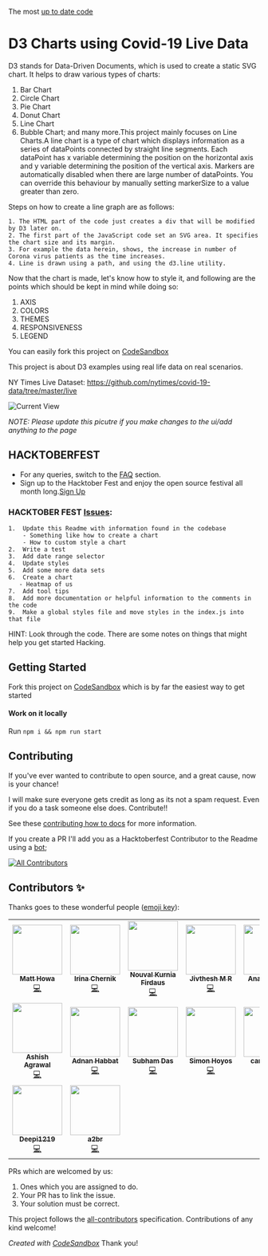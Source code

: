 The most [up to date code](https://codesandbox.io/s/github/mahowa/Covid-19-d3)

# D3 Charts using Covid-19 Live Data
D3 stands for Data-Driven Documents, which is used to create a static SVG chart. It helps to draw various types of charts:
1)  Bar Chart
2) Circle Chart
3)    Pie Chart
4) Donut Chart
5)  Line Chart
6)  Bubble Chart; and many more.This project mainly focuses on Line Charts.A line chart is a type of chart which displays information as a series of dataPoints connected by straight line segments. Each dataPoint has x variable determining the position on the horizontal axis and y variable determining the position of the vertical axis.
Markers are automatically disabled when there are large number of dataPoints. You can override this behaviour by manually setting markerSize to a value greater than zero. 

Steps on how to create a line graph are as follows:

    1. The HTML part of the code just creates a div that will be modified by D3 later on.
    2. The first part of the JavaScript code set an SVG area. It specifies the chart size and its margin. 
    3. For example the data herein, shows, the increase in number of Corona virus patients as the time increases.
    4. Line is drawn using a path, and using the d3.line utility.

Now that the chart is made, let's know how to style it, and following are the points which should be kept in mind while doing so:
1.  AXIS
2.  COLORS  
3.  THEMES 
4.  RESPONSIVENESS
5.  LEGEND

You can easily fork this project on [CodeSandbox](https://codesandbox.io/s/github/mahowa/Covid-19-d3)

This project is about D3 examples using real life data on real scenarios.

NY Times Live Dataset: https://github.com/nytimes/covid-19-data/tree/master/live

![Current View](current_view.gif)

*NOTE: Please update this picutre if you make changes to the ui/add anything to the page*

## HACKTOBERFEST
- For any queries, switch to the [FAQ](https://hacktoberfest.digitalocean.com/faq) section.
- Sign up to the Hacktober Fest and enjoy the open source festival all month long.[Sign Up](https://hacktoberfest.digitalocean.com/)

### HACKTOBER FEST [Issues](https://github.com/mahowa/Covid-19-d3/issues):

    1.  Update this Readme with information found in the codebase
        - Something like how to create a chart
        - How to custom style a chart
    2.  Write a test
    3.  Add date range selector
    4.  Update styles
    5.  Add some more data sets
    6.  Create a chart
       - Heatmap of us
    7.  Add tool tips
    8.  Add more documentation or helpful information to the comments in the code
    9.  Make a global styles file and move styles in the index.js into that file

HINT: Look through the code. There are some notes on things that might help you get started Hacking.

## Getting Started

Fork this project on [CodeSandbox](https://codesandbox.io/s/github/mahowa/Covid-19-d3) which is by far the easiest way to get started

#### Work on it locally

Run `npm i && npm run start`


## Contributing
If you've ever wanted to contribute to open source, and a great cause, now is your chance!

I will make sure everyone gets credit as long as its not a spam request. Even if you do a task someone else does. Contribute!!

See these [contributing how to docs](http://opensource.guide/how-to-contribute/) for more information.

If you create a PR I'll add you as a Hacktoberfest Contributor to the Readme using a [bot](https://allcontributors.org/docs/en/bot/usage);

<!-- ALL-CONTRIBUTORS-BADGE:START - Do not remove or modify this section -->
[![All Contributors](https://img.shields.io/badge/all_contributors-16-orange.svg?style=flat-square)](#contributors-)
<!-- ALL-CONTRIBUTORS-BADGE:END -->

## Contributors ✨

Thanks goes to these wonderful people ([emoji key](https://allcontributors.org/docs/en/emoji-key)):

<!-- ALL-CONTRIBUTORS-LIST:START - Do not remove or modify this section -->
<!-- prettier-ignore-start -->
<!-- markdownlint-disable -->
<table>
  <tr>
    <td align="center"><a href="http://matthowa.com"><img src="https://avatars0.githubusercontent.com/u/8989577?v=4" width="100px;" alt=""/><br /><sub><b>Matt Howa</b></sub></a><br /><a href="https://github.com/mahowa/Covid-19-d3/commits?author=mahowa" title="Code">💻</a></td>
    <td align="center"><a href="https://github.com/irina-chernik"><img src="https://avatars3.githubusercontent.com/u/2941184?v=4" width="100px;" alt=""/><br /><sub><b>Irina Chernik</b></sub></a><br /><a href="https://github.com/mahowa/Covid-19-d3/commits?author=irina-chernik" title="Code">💻</a></td>
    <td align="center"><a href="https://github.com/novalkrnfds"><img src="https://avatars1.githubusercontent.com/u/26252417?v=4" width="100px;" alt=""/><br /><sub><b>Nouval Kurnia Firdaus</b></sub></a><br /><a href="https://github.com/mahowa/Covid-19-d3/commits?author=novalkrnfds" title="Code">💻</a></td>
    <td align="center"><a href="http://jivthesh.github.io"><img src="https://avatars3.githubusercontent.com/u/20579980?v=4" width="100px;" alt=""/><br /><sub><b>Jivthesh M R</b></sub></a><br /><a href="https://github.com/mahowa/Covid-19-d3/commits?author=jivthesh" title="Code">💻</a></td>
    <td align="center"><a href="https://github.com/Anamika810"><img src="https://avatars1.githubusercontent.com/u/55596686?v=4" width="100px;" alt=""/><br /><sub><b>Anamika810</b></sub></a><br /><a href="https://github.com/mahowa/Covid-19-d3/commits?author=Anamika810" title="Code">💻</a></td>
    <td align="center"><a href="https://github.com/lakshyaTaragi"><img src="https://avatars0.githubusercontent.com/u/72077704?v=4" width="100px;" alt=""/><br /><sub><b>Lakshya Taragi</b></sub></a><br /><a href="https://github.com/mahowa/Covid-19-d3/commits?author=lakshyaTaragi" title="Code">💻</a></td>
    <td align="center"><a href="https://henrynguyen.design/"><img src="https://avatars0.githubusercontent.com/u/37063961?v=4" width="100px;" alt=""/><br /><sub><b>Henry Nguyen</b></sub></a><br /><a href="https://github.com/mahowa/Covid-19-d3/commits?author=hn4733" title="Code">💻</a></td>
  </tr>
  <tr>
    <td align="center"><a href="https://www.linkedin.com/in/ashish979/"><img src="https://avatars2.githubusercontent.com/u/7333996?v=4" width="100px;" alt=""/><br /><sub><b>Ashish Agrawal</b></sub></a><br /><a href="https://github.com/mahowa/Covid-19-d3/commits?author=ashish979" title="Code">💻</a></td>
    <td align="center"><a href="https://adncodez.com"><img src="https://avatars2.githubusercontent.com/u/20237313?v=4" width="100px;" alt=""/><br /><sub><b>Adnan Habbat</b></sub></a><br /><a href="https://github.com/mahowa/Covid-19-d3/commits?author=AdnCodez" title="Code">💻</a></td>
    <td align="center"><a href="https://cloakspace.tech/"><img src="https://avatars2.githubusercontent.com/u/60067940?v=4" width="100px;" alt=""/><br /><sub><b>Subham Das</b></sub></a><br /><a href="https://github.com/mahowa/Covid-19-d3/commits?author=das-jishu" title="Code">💻</a></td>
    <td align="center"><a href="https://www.linkedin.com/in/simonhoyos/"><img src="https://avatars1.githubusercontent.com/u/23706543?v=4" width="100px;" alt=""/><br /><sub><b>Simon Hoyos</b></sub></a><br /><a href="https://github.com/mahowa/Covid-19-d3/commits?author=simonhoyos" title="Code">💻</a></td>
    <td align="center"><a href="https://github.com/cardinalion"><img src="https://avatars0.githubusercontent.com/u/32423248?v=4" width="100px;" alt=""/><br /><sub><b>cardinalion</b></sub></a><br /><a href="https://github.com/mahowa/Covid-19-d3/commits?author=cardinalion" title="Code">💻</a></td>
    <td align="center"><a href="https://github.com/augusto-jm-amaral"><img src="https://avatars1.githubusercontent.com/u/10222646?v=4" width="100px;" alt=""/><br /><sub><b>Augusto Amaral</b></sub></a><br /><a href="https://github.com/mahowa/Covid-19-d3/commits?author=augusto-jm-amaral" title="Code">💻</a></td>
    <td align="center"><a href="https://whatisweather.herokuapp.com/"><img src="https://avatars0.githubusercontent.com/u/44380810?v=4" width="100px;" alt=""/><br /><sub><b>Raj Srinivas Jena</b></sub></a><br /><a href="https://github.com/mahowa/Covid-19-d3/commits?author=RajSrinivasJena" title="Code">💻</a></td>
  </tr>
  <tr>
    <td align="center"><a href="https://github.com/Deepi1219"><img src="https://avatars3.githubusercontent.com/u/55830172?v=4" width="100px;" alt=""/><br /><sub><b>Deepi1219</b></sub></a><br /><a href="https://github.com/mahowa/Covid-19-d3/commits?author=Deepi1219" title="Code">💻</a></td>
    <td align="center"><a href="https://github.com/a2br"><img src="https://avatars1.githubusercontent.com/u/62328077?v=4" width="100px;" alt=""/><br /><sub><b>a2br</b></sub></a><br /><a href="https://github.com/mahowa/Covid-19-d3/commits?author=a2br" title="Code">💻</a></td>
  </tr>
</table>

<!-- markdownlint-enable -->
<!-- prettier-ignore-end -->
<!-- ALL-CONTRIBUTORS-LIST:END -->

PRs which are welcomed by us:
1. Ones which you are assigned to do.
2. Your PR has to link the issue.
3. Your solution must be correct.

This project follows the [all-contributors](https://github.com/all-contributors/all-contributors) specification. Contributions of any kind welcome!

*Created with [CodeSandbox](https://codesandbox.io/s/github/mahowa/Covid-19-d3)*
Thank you!
